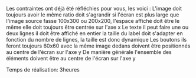 Les contraintes ont déjà été réfléchies pour vous, les voici :
L'image
doit toujours avoir le même ratio
doit s'agrandir si l'écran est plus large
que l'image source fasse 100x300 ou 200x200, l'espace affiché doit être le même
elle doit toujours être centrée sur l'axe x
Le texte
il peut faire une ou deux lignes
il doit être affiché en entier
la taille du label doit s'adapter en fonction du nombre de lignes, la taille est donc dynamique
Les boutons
ils feront toujours 60x60 avec la même image dedans
doivent être positionnés au centre de l'écran sur l'axe y
De manière générale
l'ensemble des éléments doivent être au centre de l'écran sur l'axe y
​


Temps de réalisation: 3heures
